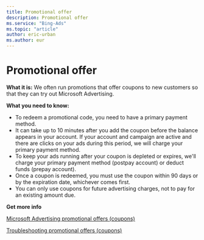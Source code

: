 ```yaml
---
title: Promotional offer
description: Promotional offer
ms.service: "Bing-Ads"
ms.topic: "article"
author: eric-urban
ms.author: eur
---
```


# Promotional offer

**What it is:** We often run promotions that offer coupons to new customers so that they can try out Microsoft Advertising.

**What you need to know:**

- To redeem a promotional code, you need to have a primary payment method.
- It can take up to 10 minutes after you add the coupon before the balance appears in your account. If your account and campaign are active and there are clicks on your ads during this period, we will charge your primary payment method.
- To keep your ads running after your coupon is depleted or expires, we'll charge your primary payment method (postpay account) or deduct funds (prepay account).
- Once a coupon is redeemed, you must use the coupon within 90 days or by the expiration date, whichever comes first.
- You can only use coupons for future advertising charges, not to pay for an existing amount due.

**Get more info**

[Microsoft Advertising promotional offers (coupons)](../hlp_BA_CONC_AboutPromoOffers.md)

[Troubleshooting promotional offers (coupons)](../hlp_BA_CONC_AboutPromoCodeErrors.md)


